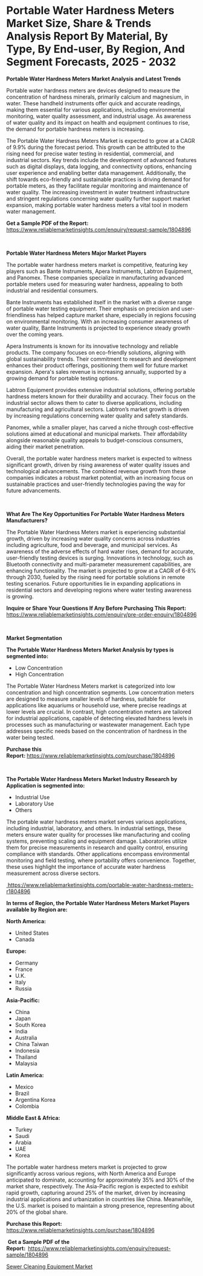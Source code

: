 <p><h1>Portable Water Hardness Meters Market Size, Share & Trends Analysis Report By Material, By Type, By End-user, By Region, And Segment Forecasts, 2025 - 2032</h1></p><p><strong>Portable Water Hardness Meters Market Analysis and Latest Trends</strong></p>
<p><p>Portable water hardness meters are devices designed to measure the concentration of hardness minerals, primarily calcium and magnesium, in water. These handheld instruments offer quick and accurate readings, making them essential for various applications, including environmental monitoring, water quality assessment, and industrial usage. As awareness of water quality and its impact on health and equipment continues to rise, the demand for portable hardness meters is increasing.</p><p>The Portable Water Hardness Meters Market is expected to grow at a CAGR of 9.9% during the forecast period. This growth can be attributed to the rising need for precise water testing in residential, commercial, and industrial sectors. Key trends include the development of advanced features such as digital displays, data logging, and connectivity options, enhancing user experience and enabling better data management. Additionally, the shift towards eco-friendly and sustainable practices is driving demand for portable meters, as they facilitate regular monitoring and maintenance of water quality. The increasing investment in water treatment infrastructure and stringent regulations concerning water quality further support market expansion, making portable water hardness meters a vital tool in modern water management.</p></p>
<p><strong>Get a Sample PDF of the Report:&nbsp;</strong> <a href="https://www.reliablemarketinsights.com/enquiry/request-sample/1804896?utm_campaign=1894&utm_medium=2&utm_source=Github&utm_content=ia&utm_term=10042025&utm_id=portable-water-hardness-meters">https://www.reliablemarketinsights.com/enquiry/request-sample/1804896</a></p>
<p>&nbsp;</p>
<p><strong>Portable Water Hardness Meters Major Market Players</strong></p>
<p><p>The portable water hardness meters market is competitive, featuring key players such as Bante Instruments, Apera Instruments, Labtron Equipment, and Panomex. These companies specialize in manufacturing advanced portable meters used for measuring water hardness, appealing to both industrial and residential consumers.</p><p>Bante Instruments has established itself in the market with a diverse range of portable water testing equipment. Their emphasis on precision and user-friendliness has helped capture market share, especially in regions focusing on environmental monitoring. With an increasing consumer awareness of water quality, Bante Instruments is projected to experience steady growth over the coming years.</p><p>Apera Instruments is known for its innovative technology and reliable products. The company focuses on eco-friendly solutions, aligning with global sustainability trends. Their commitment to research and development enhances their product offerings, positioning them well for future market expansion. Apera's sales revenue is increasing annually, supported by a growing demand for portable testing options.</p><p>Labtron Equipment provides extensive industrial solutions, offering portable hardness meters known for their durability and accuracy. Their focus on the industrial sector allows them to cater to diverse applications, including manufacturing and agricultural sectors. Labtron’s market growth is driven by increasing regulations concerning water quality and safety standards.</p><p>Panomex, while a smaller player, has carved a niche through cost-effective solutions aimed at educational and municipal markets. Their affordability alongside reasonable quality appeals to budget-conscious consumers, aiding their market penetration.</p><p>Overall, the portable water hardness meters market is expected to witness significant growth, driven by rising awareness of water quality issues and technological advancements. The combined revenue growth from these companies indicates a robust market potential, with an increasing focus on sustainable practices and user-friendly technologies paving the way for future advancements.</p></p>
<p>&nbsp;</p>
<p><strong>What Are The Key Opportunities For Portable Water Hardness Meters Manufacturers?</strong></p>
<p><p>The Portable Water Hardness Meters market is experiencing substantial growth, driven by increasing water quality concerns across industries including agriculture, food and beverage, and municipal services. As awareness of the adverse effects of hard water rises, demand for accurate, user-friendly testing devices is surging. Innovations in technology, such as Bluetooth connectivity and multi-parameter measurement capabilities, are enhancing functionality. The market is projected to grow at a CAGR of 6-8% through 2030, fueled by the rising need for portable solutions in remote testing scenarios. Future opportunities lie in expanding applications in residential sectors and developing regions where water testing awareness is growing.</p></p>
<p><strong>Inquire or Share Your Questions If Any Before Purchasing This Report:</strong> <a href="https://www.reliablemarketinsights.com/enquiry/pre-order-enquiry/1804896?utm_campaign=1894&utm_medium=2&utm_source=Github&utm_content=ia&utm_term=10042025&utm_id=portable-water-hardness-meters">https://www.reliablemarketinsights.com/enquiry/pre-order-enquiry/1804896</a></p>
<p>&nbsp;</p>
<p><strong>Market Segmentation</strong></p>
<p><strong>The Portable Water Hardness Meters Market Analysis by types is segmented into:</strong></p>
<p><ul><li>Low Concentration</li><li>High Concentration</li></ul></p>
<p><p>The Portable Water Hardness Meters market is categorized into low concentration and high concentration segments. Low concentration meters are designed to measure smaller levels of hardness, suitable for applications like aquariums or household use, where precise readings at lower levels are crucial. In contrast, high concentration meters are tailored for industrial applications, capable of detecting elevated hardness levels in processes such as manufacturing or wastewater management. Each type addresses specific needs based on the concentration of hardness in the water being tested.</p></p>
<p><strong>Purchase this Report:&nbsp;</strong><a href="https://www.reliablemarketinsights.com/purchase/1804896?utm_campaign=1894&utm_medium=2&utm_source=Github&utm_content=ia&utm_term=10042025&utm_id=portable-water-hardness-meters">https://www.reliablemarketinsights.com/purchase/1804896</a></p>
<p>&nbsp;</p>
<p><strong>The Portable Water Hardness Meters Market Industry Research by Application is segmented into:</strong></p>
<p><ul><li>Industrial Use</li><li>Laboratory Use</li><li>Others</li></ul></p>
<p><p>The portable water hardness meters market serves various applications, including industrial, laboratory, and others. In industrial settings, these meters ensure water quality for processes like manufacturing and cooling systems, preventing scaling and equipment damage. Laboratories utilize them for precise measurements in research and quality control, ensuring compliance with standards. Other applications encompass environmental monitoring and field testing, where portability offers convenience. Together, these uses highlight the importance of accurate water hardness measurement across diverse sectors.</p></p>
<p><a href="https://www.reliablemarketinsights.com/portable-water-hardness-meters-r1804896?utm_campaign=1894&utm_medium=2&utm_source=Github&utm_content=ia&utm_term=10042025&utm_id=portable-water-hardness-meters">&nbsp;https://www.reliablemarketinsights.com/portable-water-hardness-meters-r1804896</a></p>
<p><strong>In terms of Region, the Portable Water Hardness Meters Market Players available by Region are:</strong></p>
<p>
    <p> <strong> North America: </strong>
        <ul>
            <li>United States</li>
            <li>Canada</li>
        </ul>
        </p> 
    <p> <strong> Europe: </strong>
        <ul>
            <li>Germany</li>
            <li>France</li>
            <li>U.K.</li>
            <li>Italy</li>
            <li>Russia</li>
        </ul>
        </p> 
    <p> <strong> Asia-Pacific: </strong>
        <ul>
            <li>China</li>
            <li>Japan</li>
            <li>South Korea</li>
            <li>India</li>
            <li>Australia</li>
            <li>China Taiwan</li>
            <li>Indonesia</li>
            <li>Thailand</li>
            <li>Malaysia</li>
        </ul>
        </p> 
    <p> <strong> Latin America: </strong>
        <ul>
            <li>Mexico</li>
            <li>Brazil</li>
            <li>Argentina Korea</li>
            <li>Colombia</li>
        </ul>
        </p> 
    <p> <strong> Middle East & Africa: </strong>
        <ul>
            <li>Turkey</li>
            <li>Saudi</li>
            <li>Arabia</li>
            <li>UAE</li>
            <li>Korea</li>
        </ul>
    </p>
    </p>
<p><p>The portable water hardness meters market is projected to grow significantly across various regions, with North America and Europe anticipated to dominate, accounting for approximately 35% and 30% of the market share, respectively. The Asia-Pacific region is expected to exhibit rapid growth, capturing around 25% of the market, driven by increasing industrial applications and urbanization in countries like China. Meanwhile, the U.S. market is poised to maintain a strong presence, representing about 20% of the global share.</p></p>
<p><strong>Purchase this Report: </strong><a href="https://www.reliablemarketinsights.com/purchase/1804896?utm_campaign=1894&utm_medium=2&utm_source=Github&utm_content=ia&utm_term=10042025&utm_id=portable-water-hardness-meters">https://www.reliablemarketinsights.com/purchase/1804896</a></p>
<p>&nbsp;<strong>Get a Sample PDF of the Report:&nbsp;&nbsp;</strong><a href="https://www.reliablemarketinsights.com/enquiry/request-sample/1804896?utm_campaign=1894&utm_medium=2&utm_source=Github&utm_content=ia&utm_term=10042025&utm_id=portable-water-hardness-meters">https://www.reliablemarketinsights.com/enquiry/request-sample/1804896</a></p>
<p><strong></strong></p>
<p><p><a href="https://github.com/maikefelanc3/Market-Research-Report-List-1/blob/main/sewer-cleaning-equipment-market.md?utm_campaign=1894&utm_medium=2&utm_source=Github&utm_content=ia&utm_term=10042025&utm_id=portable-water-hardness-meters">Sewer Cleaning Equipment Market</a></p></p>